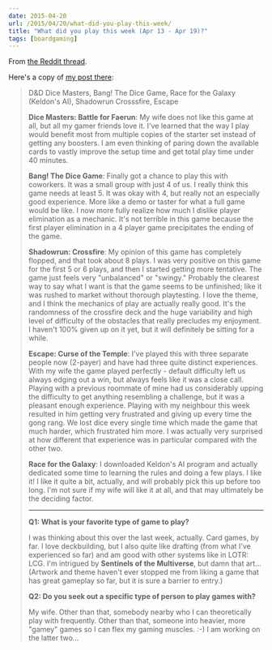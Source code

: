 ```yaml
---
date: 2015-04-20
url: /2015/04/20/what-did-you-play-this-week/
title: "What did you play this week (Apr 13 - Apr 19)?"
tags: [boardgaming]
---
```


From <a href="https://www.reddit.com/r/boardgames/comments/338aos/what_did_you_play_this_week_apt_13_apr_19/">the Reddit thread</a>.

Here's a copy of <a href="https://www.reddit.com/r/boardgames/comments/338aos/what_did_you_play_this_week_apt_13_apr_19/cqimwpz">my post there</a>:
<blockquote>
<div class="usertext-body may-blank-within md-container">
<div class="md">

D&amp;D Dice Masters, Bang! The Dice Game, Race for the Galaxy (Keldon's AI), Shadowrun Crosssfire, Escape

<strong>Dice Masters: Battle for Faerun</strong>: My wife does not like this game at all, but all my gamer friends love it. I've learned that the way I play would benefit most from multiple copies of the starter set instead of getting any boosters. I am even thinking of paring down the available cards to vastly improve the setup time and get total play time under 40 minutes.

<strong>Bang! The Dice Game</strong>: Finally got a chance to play this with coworkers. It was a small group with just 4 of us. I really think this game needs at least 5. It was okay with 4, but really not an especially good experience. More like a demo or taster for what a full game would be like. I now more fully realize how much I dislike player elimination as a mechanic. It's not terrible in this game because the first player elimination in a 4 player game precipitates the ending of the game.

<strong>Shadowrun: Crossfire</strong>: My opinion of this game has completely flopped, and that took about 8 plays. I was very positive on this game for the first 5 or 6 plays, and then I started getting more tentative. The game just feels very "unbalanced" or "swingy." Probably the clearest way to say what I want is that the game seems to be unfinished; like it was rushed to market without thorough playtesting. I love the theme, and I think the mechanics of play are actually really good. It's the randomness of the crossfire deck and the huge variability and high level of difficulty of the obstacles that really precludes my enjoyment. I haven't 100% given up on it yet, but it will definitely be sitting for a while.

<strong>Escape: Curse of the Temple</strong>: I've played this with three separate people now (2-payer) and have had three quite distinct experiences. With my wife the game played perfectly - default difficulty left us always edging out a win, but always feels like it was a close call. Playing with a previous roommate of mine had us considerably upping the difficulty to get anything resembling a challenge, but it was a pleasant enough experience. Playing with my neighbour this week resulted in him getting very frustrated and giving up every time the gong rang. We lost dice every single time which made the game that much harder, which frustrated him more. I was actually very surprised at how different that experience was in particular compared with the other two.

<strong>Race for the Galaxy</strong>: I downloaded Keldon's AI program and actually dedicated some time to learning the rules and doing a few plays. I like it! I like it quite a bit, actually, and will probably pick this up before too long. I'm not sure if my wife will like it at all, and that may ultimately be the deciding factor.

<hr />

<strong>Q1: What is your favorite type of game to play?</strong>

I was thinking about this over the last week, actually. Card games, by far. I love deckbuilding, but I also quite like drafting (from what I've experienced so far) and am good with other systems like in LOTR: LCG. I'm intrigued by <strong>Sentinels of the Multiverse</strong>, but damn that art... (Artwork and theme haven't ever stopped me from liking a game that has great gameplay so far, but it is sure a barrier to entry.)

<strong>Q2: Do you seek out a specific type of person to play games with?</strong>

My wife. Other than that, somebody nearby who I can theoretically play with frequently. Other than that, someone into heavier, more "gamey" games so I can flex my gaming muscles. :-) I am working on the latter two...

</div>
</div></blockquote>